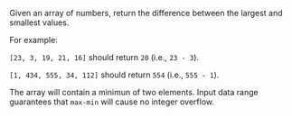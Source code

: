 Given an array of numbers, return the difference between the largest and smallest values. 

For example:

`[23, 3, 19, 21, 16]` should return `20` (i.e., `23 - 3`).

`[1, 434, 555, 34, 112]` should return `554` (i.e., `555 - 1`).

The array will contain a minimun of two elements. Input data range guarantees that `max-min` will cause no integer overflow.
